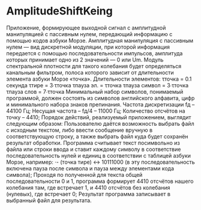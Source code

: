 # AmplitudeShiftKeing
Приложение, формирующее выходной сигнал с амплитудной манипуляцией с пассивным нулем, передающий информацию с помощью кодов азбуки Морзе.
Амплитудная манипуляция с пассивным нулем — вид дискретной модуляции, при которой информация передается с помощью последовательности импульсов, амплитуда которых принимает одно из 2 значений — 0 или Um.
Модуль спектральной плотности для такого колебания будет определяться канальным фильтром, полоса которого зависит от длительности элемента азбуки Морзе «точка».
Длительности элементов:
	τточка = 0.1 секунда
	τтире = 3∙τточка
	τпауза эл. = τточка
	τпауза символ = 3∙τточка
	τпауза слов = 7∙τточка
Минимальный набор символов, понимаемый программой, должен состоять из символов английского алфавита, цифр и минимального набора знаков препинания.
Частота дискретизации fд – 44100 Гц;
Несущая частота – fд/4 – 11000 Гц;
Количество отсчётов на точку – 4410;
Порядок действий, реализуемый приложением, выглядит следующим образом:
	Пользователю даётся возможность выбрать файл с исходным текстом, либо ввести сообщение вручную в соответствующую строку, а также выбрать файл куда будет
 сохранён результат обработки.
	Программа считывает текст посимвольно из файла или строки ввода и ставит каждому символу в соответствие последовательность нулей и единиц в соответствии с 
 таблицей азбуки Морзе, например: ·- (точка тире) ↔ 10111000 (в эту последовательность включена пауза после символа и пауза между элементами кода символа);
	Проходя по полученной для текста общей последовательности 0 и 1, программа формирует 4410 отсчётов нашего колебания там, где встречает 1, и 4410 отсчётов
 без колебания (нулевых), где встречает 0;
	Результат программа записывает в выбранный файл для результата.

